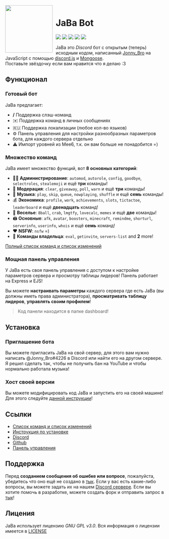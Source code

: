 <img width="150" height="150" align="left" style="float: left; margin: 0 10px 0 0;" src="https://cdn.discordapp.com/attachments/1005529755296206940/1090005990717534269/af98d49ebc9bf28b40b45ed5a0a623b4.webp">

# JaBa Bot

[![](https://img.shields.io/discord/892727526911258654?logo=discord&&colorB=00BFFF&label=%D0%9A%D0%BE%D0%BF%D0%B8%D0%BF%D0%B0%D1%81%D1%82%D0%B5%D1%80%D1%8B&style=flat-square)](https://discord.gg/Ptkj2n9nzZ)
[![](https://img.shields.io/discord/568120814776614924.svg?logo=discord&colorB=00BFFF&label=Atlanta%20Emojis)](https://discord.gg/NPkySYKMkN)
[![](https://img.shields.io/badge/discord.js-v14.8.0-blue.svg?logo=npm)](https://github.com/discordjs/discord.js)
[![](https://www.codefactor.io/repository/github/JonnyBro/JaBa/badge)](https://www.codefactor.io/repository/github/JonnyBro/JaBa)
[![](https://img.shields.io/github/license/JonnyBro/JaBa?label=%D0%9B%D0%B8%D1%86%D0%B5%D0%BD%D0%B7%D0%B8%D1%8F%20&style=flat-square)](https://github.com/JonnyBro/JaBa/blob/main/LICENSE)

JaBa это *Discord* бот с открытым (теперь) исходным кодом, написанный [Jonny_Bro](https://github.com/JonnyBro) на JavaScript с помощью [discord.js](https://github.com/discordjs/discord.js) и [Mongoose](https://mongoosejs.com).\
Поставьте звёздочку если вам нравится что я делаю :3

## Функционал

### Готовый бот

JaBa предлагает:
*   **/** Поддержка слэш-команд
*   ✉️ Поддержка команд в личных сообщениях
*   🇷🇺 Поддержка локализации (любое кол-во языков)
*   ⚙️ Панель управления для настройки разнообразных параметров бота, для каждого сервера отдельно
*   ⚠ Импорт уровней из Mee6, т.к. он вам больше не понадобится =)

### Множество команд

JaBa имеет множество функций, вот **8 основных категорий**:

*   👩‍💼 **Администрирование**: `automod`, `autorole`, `config`, `goodbye`, `selectroles`, `stealemoji` и ещё **три** команды!
*   🚓 **Модерация**: `clear`, `giveaway`, `poll`, `warn` и ещё **три** команды!
*   🎵 **Музыка**: `play`, `skip`, `queue`, `nowplaying`, `shuffle` и ещё **семь** команды!
*   💰 **Экономика**: `profile`, `work`, `achievements`, `slots`, `tictactoe`, `leaderboard` и ещё **двенадцать** команд!
*   👻 **Веселье**: `8ball`, `crab`, `lmgtfy`, `lovecalc`, `memes` и ещё **две** команды!
*   🖨️ **Основные**: `afk`, `avatar`, `boosters`, `minecraft`, `remindme`, `shorturl`, `serverinfo`, `userinfo`, `whois` и ещё **семь** команд!
*   ❤ **NSFW**: `nsfw` =)
*   👑 **Команды владельца**: `eval`, `getinvite`, `servers-list` and **2** more!

[Полный список команд и список изменений](http://jababot.duckdns.org/docs)

### Мощная панель управления

У JaBa есть своя панель управления с доступом к настройке параметров сервера и просмотру таблицы лидеров! Панель работает на Express и EJS!

<!-- <img align="left" style="float: centrer; margin: 0 10px 0 0;" src="https://zupimages.net/up/19/31/c3ya.png" height="200" width="350"/>
<img align="center" style="float: left; margin: 0 10px 0 0;" src="https://zupimages.net/up/19/31/vnq5.png" height="200" width="350"/>
<img align="center" style="float: centrer; margin: 0 10px 0 0;" src="https://zupimages.net/up/19/31/htga.png" height="200" width="350"/> -->

Вы можете **настраивать параметры** каждого сервера где есть JaBa (вы должны иметь права администратора), **просматривать таблицу лидеров**, **управлять своим профилем**!

> Код панели находится в папке dashboard!

## Установка

### Приглашение бота

Вы можете пригласить JaBa на свой сервер, для этого вам нужно написать @Jonny_Bro#4226 в Discord или найти его на другом сервере.
Я решил сделать так, чтобы не получить бан на YouTube и чтобы нормально работала музыка!

### Хост своей версии

Вы можете модифицировать код JaBa и запустить его на своей машине!
Для этого следуйте [данной инструкции](https://github.com/JonnyBro/JaBa/wiki/Установка-JaBa-на-своей-машине)!

## Ссылки

*   [Список команд и список изменений](http://jababot.duckdns.org/docs)
*   [Инструкция по установке](https://github.com/JonnyBro/JaBa/wiki/Установка-JaBa-на-своей-машине)
*   [Discord](https://discord.gg/Ptkj2n9nzZ)
*   [Github](https://github.com/JonnyBro/JaBa/)
*   [Панель управления](http://jababot.duckdns.org)

## Поддержка

Перед **созданием сообщения об ошибке или вопросе**, пожалуйста, убедитесь что оно ещё не создано в [тык](https://github.com/JonnyBro/JaBa/issues?q=is%3Aissue+is%3Aopen+sort%3Aupdated-desc).
Если у вас есть какие-либо вопросы, вы можете задать их на нашем [Discord сервере](https://discord.gg/NPkySYKMkN).
Если вы хотите помочь в разработке, можете создать форк и отправить запрос в [тык](https://github.com/JonnyBro/JaBa/pulls?q=is%3Apr+is%3Aopen+sort%3Aupdated-desc)!

## Лицения

JaBa использует лицензию *GNU GPL v3.0*. Вся информация о лицензии имеется в [LICENSE](https://github.com/JonnyBro/JaBa/blob/main/LICENSE)
